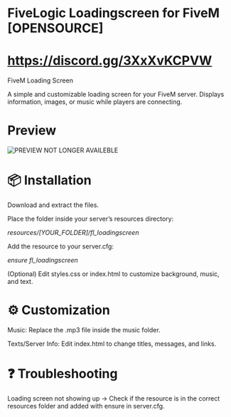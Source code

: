 # FiveLogic Loadingscreen for FiveM [OPENSOURCE]
# https://discord.gg/3XxXvKCPVW
FiveM Loading Screen

A simple and customizable loading screen for your FiveM server.
Displays information, images, or music while players are connecting.

# Preview
![PREVIEW NOT LONGER AVAILEBLE](https://i.ibb.co/fV3N7LRF/Screenshot-2025-08-15-231007.png)

# 📦 Installation

Download and extract the files.

Place the folder inside your server’s resources directory:


*resources/[YOUR_FOLDER]/fl_loadingscreen*



Add the resource to your server.cfg:


*ensure fl_loadingscreen*



(Optional) Edit styles.css or index.html to customize background, music, and text.

# ⚙️ Customization

Music: Replace the .mp3 file inside the music folder.

Texts/Server Info: Edit index.html to change titles, messages, and links.

# ❓ Troubleshooting

Loading screen not showing up
→ Check if the resource is in the correct resources folder and added with ensure in server.cfg.


